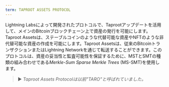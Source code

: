 ```yaml
---
term: TAPROOT ASSETS PROTOCOL
---
```


Lightning Labsによって開発されたプロトコルで、Taprootアップデートを活用して、メインのBitcoinブロックチェーン上で資産の発行を可能にします。Taproot Assetsは、ステーブルコインのような代替可能な資産やNFTのような非代替可能な資産の作成を可能にします。Taproot Assetsは、従来のBitcoinトランザクションまたはLightning Networkを通じて転送することができます。このプロトコルは、資産の妥当性と監査可能性を保証するために、MSTとSMTの種類の組み合わせである*Merkle-Sum Sparse Merkle Trees* (MS-SMT)を使用します。

> ► *Taproot Assets Protocolは以前"TARO"と呼ばれていました。*